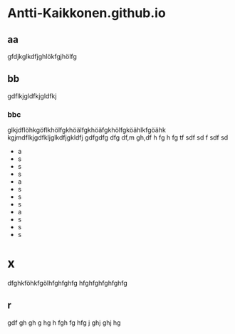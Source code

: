 # Antti-Kaikkonen.github.io

## aa

gfdjkglkdfjghlökfgjhölfg

## bb

gdflkjgldfkjgldfkj

### bbc

glkjdflöhkgöflkhölfgkhöälfgkhöäfgkhölfgköählkfgöähk kgjmdflkjgdfkljglkdfjgkldfj gdfgdfg dfg df,m gh,df h fg h fg  tf sdf sd f sdf sd 

* a
* s
* s
* s
* a
* s
* s
* s
* a
* s
* s
* s

# x

dfghkföhkfgölhfghfghfg
hfghfghfghfghfg

## r

gdf
gh
gh
g
hg
h
fgh
fg
hfg
j
ghj
ghj
hg
